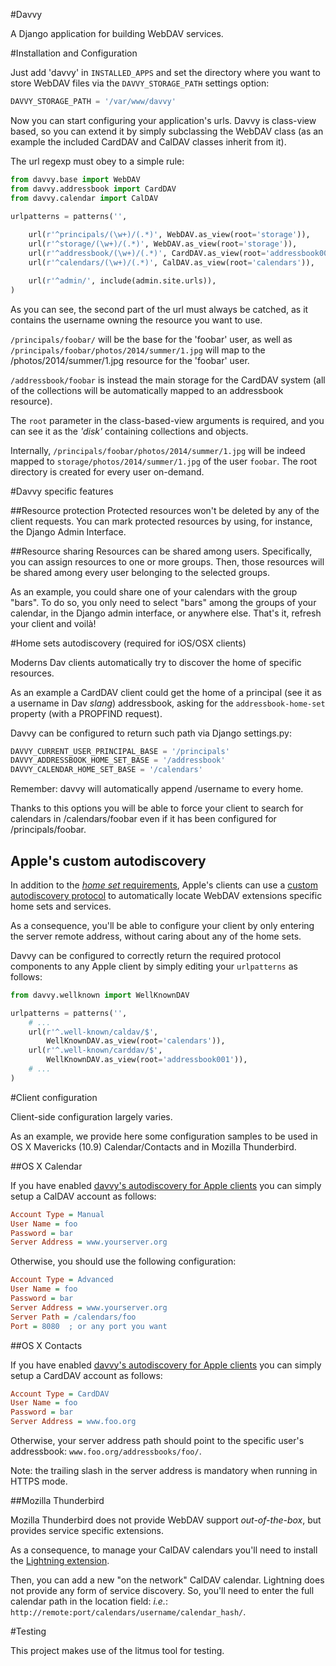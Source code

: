 #Davvy

A Django application for building WebDAV services.

#Installation and Configuration

Just add 'davvy' in `INSTALLED_APPS` and set the directory where you want to store WebDAV files via the `DAVVY_STORAGE_PATH` settings option:

```py
DAVVY_STORAGE_PATH = '/var/www/davvy'
```

Now you can start configuring your application's urls. 
Davvy is class-view based, so you can extend it by simply subclassing the WebDAV class (as an example the included CardDAV and CalDAV classes inherit from it).

The url regexp must obey to a simple rule:

```py
from davvy.base import WebDAV
from davvy.addressbook import CardDAV
from davvy.calendar import CalDAV

urlpatterns = patterns('',
   
    url(r'^principals/(\w+)/(.*)', WebDAV.as_view(root='storage')),
    url(r'^storage/(\w+)/(.*)', WebDAV.as_view(root='storage')),
    url(r'^addressbook/(\w+)/(.*)', CardDAV.as_view(root='addressbook001')),
    url(r'^calendars/(\w+)/(.*)', CalDAV.as_view(root='calendars')),

    url(r'^admin/', include(admin.site.urls)),
)
```

As you can see, the second part of the url must always be catched, as it contains the username owning the resource you want to use.

``/principals/foobar/`` will be the base for the 'foobar' user, as well as ``/principals/foobar/photos/2014/summer/1.jpg`` will map to the /photos/2014/summer/1.jpg resource for the 'foobar' user.

``/addressbook/foobar`` is instead the main storage for the CardDAV system (all of the collections will be automatically mapped to an addressbook resource).

The `root` parameter in the class-based-view arguments is required, and you can see it as the _'disk'_ containing collections and objects.

Internally, `/principals/foobar/photos/2014/summer/1.jpg` will be indeed mapped to `storage/photos/2014/summer/1.jpg` of the user `foobar`. 
The root directory is created for every user on-demand.

#Davvy specific features
<!-- Davvy provides the following specific features. -->

##Resource protection
Protected resources won't be deleted by any of the client requests.
You can mark protected resources by using, for instance, the Django Admin Interface.

##Resource sharing
Resources can be shared among users.
Specifically, you can assign resources to one or more groups.
Then, those resources will be shared among every user belonging to the selected groups.

As an example, you could share one of your calendars with the group "bars". 
To do so, you only need to select "bars" among the groups of your calendar, in the Django admin interface, or anywhere else. 
That's it, refresh your client and voilà!

#Home sets autodiscovery (required for iOS/OSX clients)

Moderns Dav clients automatically try to discover the home of specific resources.

As an example a CardDAV client could get the home of a principal (see it as a username in Dav _slang_) addressbook, asking for the ``addressbook-home-set`` property (with a PROPFIND request).

Davvy can be configured to return such path via Django settings.py:

```py
DAVVY_CURRENT_USER_PRINCIPAL_BASE = '/principals'
DAVVY_ADDRESSBOOK_HOME_SET_BASE = '/addressbook'
DAVVY_CALENDAR_HOME_SET_BASE = '/calendars'
```

Remember: davvy will automatically append /username to every home.

Thanks to this options you will be able to force your client to search for calendars in /calendars/foobar even if it has been configured for /principals/foobar.


## Apple's custom autodiscovery

In addition to the [_home set_ requirements](#home-sets-autodiscovery-required-for-iososx-clients), Apple's clients can use a [custom autodiscovery protocol](https://tools.ietf.org/html/rfc6764) to automatically locate WebDAV extensions specific home sets and services.

As a consequence, you'll be able to configure your client by only entering the server remote address, without caring about any of the home sets.

Davvy can be configured to correctly return the required protocol components to any Apple client by simply editing your `urlpatterns` as follows:

```py
from davvy.wellknown import WellKnownDAV

urlpatterns = patterns('',
    # ...
    url(r'^.well-known/caldav/$', 
        WellKnownDAV.as_view(root='calendars')),
    url(r'^.well-known/carddav/$', 
        WellKnownDAV.as_view(root='addressbook001')),
    # ...
)
```


#Client configuration

Client-side configuration largely varies.

As an example, we provide here some configuration samples to be used in OS X Mavericks (10.9) Calendar/Contacts and in Mozilla Thunderbird.

##OS X Calendar

If you have enabled [davvy's autodiscovery for Apple clients](#apples-custom-autodiscovery) you can simply setup a CalDAV account as follows:

```ini
Account Type = Manual
User Name = foo
Password = bar
Server Address = www.yourserver.org
```

Otherwise, you should use the following configuration:

```ini
Account Type = Advanced
User Name = foo
Password = bar
Server Address = www.yourserver.org
Server Path = /calendars/foo
Port = 8080  ; or any port you want
```

##OS X Contacts

If you have enabled [davvy's autodiscovery for Apple clients](#apples-custom-autodiscovery) you can simply setup a CardDAV account as follows:

```ini
Account Type = CardDAV
User Name = foo
Password = bar
Server Address = www.foo.org
```

Otherwise, your server address path should point to the specific user's addressbook: `www.foo.org/addressbooks/foo/`.

Note: the trailing slash in the server address is mandatory when running in HTTPS mode.

##Mozilla Thunderbird

Mozilla Thunderbird does not provide WebDAV support _out-of-the-box_, but provides service specific extensions.

As a consequence, to manage your CalDAV calendars you'll need to install the [Lightning extension](https://addons.mozilla.org/it/thunderbird/addon/lightning/).

Then, you can add a new "on the network" CalDAV calendar. 
Lightning does not provide any form of service discovery. So, you'll need to enter the full calendar path in the location field: _i.e._: 
``http://remote:port/calendars/username/calendar_hash/``.

#Testing

This project makes use of the litmus tool for testing.
